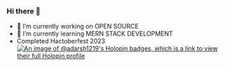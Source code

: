 ### Hi there 👋
- 🔭 I’m currently working on OPEN SOURCE  
- 🌱 I’m currently learning  MERN STACK DEVELOPMENT
- Completed Hactoberfest 2023
[![An image of @adarsh1219's Holopin badges, which is a link to view their full Holopin profile](https://holopin.me/adarsh1219)](https://holopin.io/@adarsh1219)
